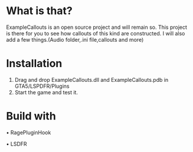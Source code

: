 # What is that?
ExampleCallouts is an open source project and will remain so.
This project is there for you to see how callouts of this kind are constructed.
I will also add a few things.(Audio folder,.ini file,callouts and more)

# Installation

1. Drag and drop ExampleCallouts.dll and ExampleCallouts.pdb in GTA5/LSPDFR/Plugins
2. Start the game and test it.

# Build with

• RagePluginHook

• LSDFR
